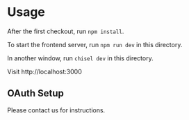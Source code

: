 # Usage

After the first checkout, run `npm install`.

To start the frontend server, run `npm run dev` in this directory.

In another window, run `chisel dev` in this directory.

Visit http://localhost:3000

## OAuth Setup

Please contact us for instructions.
